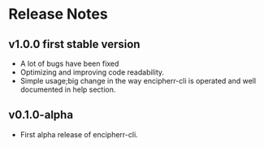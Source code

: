# Release Notes
## v1.0.0 first stable version
- A lot of bugs have been fixed
- Optimizing and improving code readability.
- Simple usage;big change in the way encipherr-cli is operated and well documented in help section.

## v0.1.0-alpha
- First alpha release of encipherr-cli.
